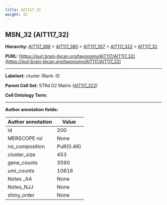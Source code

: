 ```yaml
---
title: AIT117_32
weight: 32
---
```

## MSN_32 (AIT117_32)
<b>Hierarchy: </b>
[AIT117_388](../AIT117_388) >
[AIT117_380](../AIT117_380) >
[AIT117_357](../AIT117_357) >
[AIT117_322](../AIT117_322) >
[AIT117_32](../AIT117_32)

**PURL:** [https://purl.brain-bican.org/taxonomy/AIT117/AIT117_32](https://purl.brain-bican.org/taxonomy/AIT117/AIT117_32)

---


**Labelset:** cluster (Rank: 0)

**Parent Cell Set:** STRd D2 Matrix ([AIT117_322](../AIT117_322))



**Cell Ontology Term:** 

[MARKER GENES.]: #


---

[TRANSFERRED ANNOTATIONS.]: #


[AUTHOR ANNOTATION FIELDS.]: #


**Author annotation fields:**

| Author annotation | Value |
|-------------------|-------|
|id|200|
|MERSCOPE roi|None|
|roi_composition|PuR(0.46) | PuC(0.39)|
|cluster_size|453|
|gene_counts|3590|
|umi_counts|10616|
|Notes _AA|None|
|Notes_NJJ|None|
|shiny_order|None|
